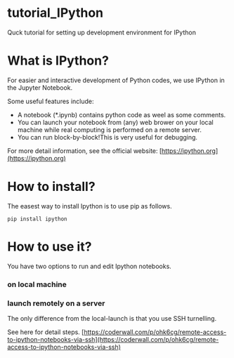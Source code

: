 # tutorial_IPython
Quck tutorial for setting up development environment for IPython


# What is IPython?
For easier  and interactive development of Python codes, we use IPython in the Jupyter Notebook.

Some useful features include:
* A notebook (*.ipynb) contains python code as weel as some comments.
* You can launch your notebook from (any) web brower on your local machine while real computing is performed on a remote server.
* You can run block-by-block!This is very useful for debugging.

For more detail information, see the official website: [https://ipython.org](https://ipython.org)


# How to install?
The easest way to install Ipython is to use pip as follows.
```
pip install ipython
```


# How to use it?
You have two options to run and edit Ipython notebooks.

### on local machine

### launch remotely on a server 
The only difference from the local-launch is that you use SSH turnelling. 

See here for detail steps. 
[https://coderwall.com/p/ohk6cg/remote-access-to-ipython-notebooks-via-ssh](https://coderwall.com/p/ohk6cg/remote-access-to-ipython-notebooks-via-ssh)
